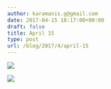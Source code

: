 ```yaml
---
author: karamanis.g@gmail.com
date: 2017-04-15 18:17:00+00:00
draft: false
title: April 15
type: post
url: /blog/2017/4/april-15
---
```




  
   ![](https://images.squarespace-cdn.com/content/v1/4f3f61bae4b063b909445965/1492273091974-DMROTUSXA5VAE0WI9IPU/ke17ZwdGBToddI8pDm48kF9aEDQaTpZHfWEO2zppK7Z7gQa3H78H3Y0txjaiv_0fDoOvxcdMmMKkDsyUqMSsMWxHk725yiiHCCLfrh8O1z5QPOohDIaIeljMHgDF5CVlOqpeNLcJ80NK65_fV7S1UX7HUUwySjcPdRBGehEKrDf5zebfiuf9u6oCHzr2lsfYZD7bBzAwq_2wCJyqgJebgg/IMG_0920.jpg?format=original)

  

  
   ![](https://images.squarespace-cdn.com/content/v1/4f3f61bae4b063b909445965/1492273092619-658SR9W791YFQH682T1I/ke17ZwdGBToddI8pDm48kLSERMgCVymnItqhne5EfYV7gQa3H78H3Y0txjaiv_0fDoOvxcdMmMKkDsyUqMSsMWxHk725yiiHCCLfrh8O1z5QHyNOqBUUEtDDsRWrJLTmMCg6RGY8TrcVSOIk4QoDPnvjthEs8TAhVmYN7i_-QaEW7L_Q40KNxq4S2FLq3V0y/IMG_0921.jpg?format=original)

  


